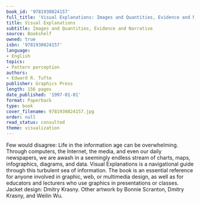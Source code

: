 ```yaml
---
book_id: '9781930824157'
full_title: 'Visual Explanations: Images and Quantities, Evidence and Narrative'
title: Visual Explanations
subtitle: Images and Quantities, Evidence and Narrative
source: Bookshelf
owned: true
isbn: '9781930824157'
language:
- English
topics:
- Pattern perception
authors:
- Edward R. Tufte
publisher: Graphics Press
length: 156 pages
date_published: '1997-01-01'
format: Paperback
type: book
cover_filename: 9781930824157.jpg
order: null
read_status: consulted
theme: visualization
---
```

Few would disagree: Life in the information age can be overwhelming. Through computers, the Internet, the media, and even our daily newspapers, we are awash in a seemingly endless stream of charts, maps, infographics, diagrams, and data. Visual Explanations is a navigational guide through this turbulent sea of information. The book is an essential reference for anyone involved in graphic, web, or multimedia design, as well as for educators and lecturers who use graphics in presentations or classes.
Jacket design: Dmitry Krasny.
Other artwork by Bonnie Scranton, Dmitry Krasny, and Weilin Wu.
